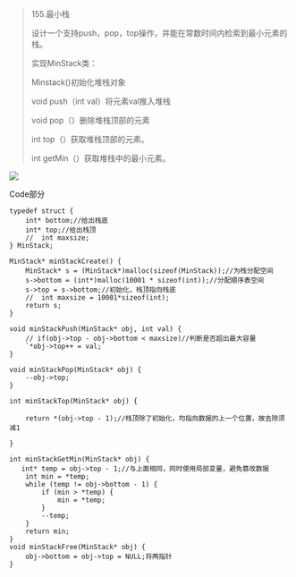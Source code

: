 > 155.最小栈
>
> 设计一个支持push，pop，top操作，并能在常数时间内检索到最小元素的栈。
>
> 实现MinStack类：
>
> Minstack()初始化堆栈对象
>
> void push（int val）将元素val推入堆栈
>
> void pop（）删除堆栈顶部的元素
>
> int top（）获取堆栈顶部的元素。
>
> int getMin（）获取堆栈中的最小元素。

![](https://lalala1502.oss-cn-beijing.aliyuncs.com/%E5%B1%8F%E5%B9%95%E6%88%AA%E5%9B%BE%202024-04-04%20213710.png)

Code部分

```
typedef struct {
    int* bottom;//给出栈底
    int* top;//给出栈顶
    //  int maxsize;
} MinStack;

MinStack* minStackCreate() {
    MinStack* s = (MinStack*)malloc(sizeof(MinStack));//为栈分配空间
    s->bottom = (int*)malloc(10001 * sizeof(int));//分配顺序表空间
    s->top = s->bottom;//初始化，栈顶指向栈底
    //  int maxsize = 10001*sizeof(int);
    return s;
}

void minStackPush(MinStack* obj, int val) {
    // if(obj->top - obj->bottom < maxsize)//判断是否超出最大容量
    `*obj->top++ = val;`
}

void minStackPop(MinStack* obj) {
    --obj->top;
}

int minStackTop(MinStack* obj) {

    return *(obj->top - 1);//栈顶除了初始化，均指向数据的上一个位置，故去除须减1

}

int minStackGetMin(MinStack* obj) {
   int* temp = obj->top - 1;//与上面相同，同时使用局部变量，避免篡改数据
    int min = *temp;
    while (temp != obj->bottom - 1) {
        if (min > *temp) {
            min = *temp;
        }
        --temp;
    }
    return min;
}
void minStackFree(MinStack* obj) {
    obj->bottom = obj->top = NULL;将两指针
}
```

